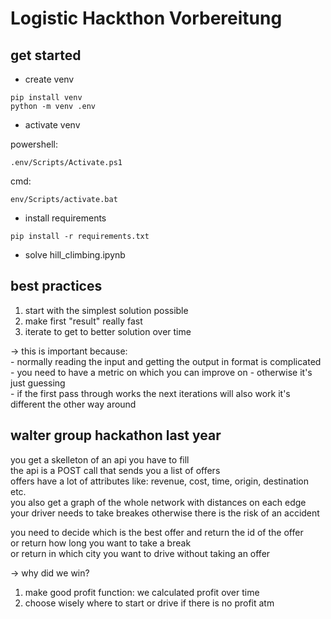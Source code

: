 # Logistic Hackthon Vorbereitung 

## get started 
- create venv 
```shell 
pip install venv 
python -m venv .env
```

- activate venv  

powershell: 
```shell 
.env/Scripts/Activate.ps1
```

cmd: 
```shell 
env/Scripts/activate.bat
```

- install requirements 
```shell 
pip install -r requirements.txt
```

- solve hill_climbing.ipynb


## best practices 

1. start with the simplest solution possible 
2. make first "result" really fast
3. iterate to get to better solution over time 

-> this is important because:   
    - normally reading the input and getting the output in format is complicated   
    - you need to have a metric on which you can improve on - otherwise it's just guessing   
    - if the first pass through works the next iterations will also work it's different the other way around  

## walter group hackathon last year 

you get a skelleton of an api you have to fill  
the api is a POST call that sends you a list of offers  
offers have a lot of attributes like: revenue, cost, time, origin, destination etc.  
you also get a graph of the whole network with distances on each edge  
your driver needs to take breakes otherwise there is the risk of an accident  

you need to decide which is the best offer and return the id of the offer  
or return how long you want to take a break  
or return in which city you want to drive without taking an offer  

-> why did we win?  
1. make good profit function: we calculated profit over time  
2. choose wisely where to start or drive if there is no profit atm 

